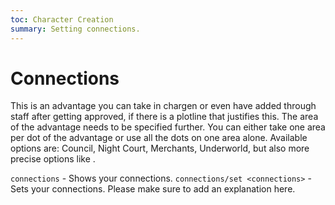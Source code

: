 ```yaml
---
toc: Character Creation
summary: Setting connections.
---
```

# Connections
This is an advantage you can take in chargen or even have added through staff after getting approved, if there is a plotline that justifies this. The area of the advantage needs to be specified further. You can either take one area per dot of the advantage or use all the dots on one area alone. Available options are: Council, Night Court, Merchants, Underworld, but also more precise options like <name of House>.

`connections` - Shows your connections.
`connections/set <connections>` - Sets your connections. Please make sure to add an explanation here.

